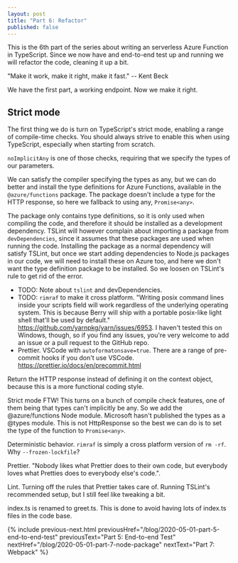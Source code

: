 ```yaml
---
layout: post
title: "Part 6: Refactor"
published: false
---
```


This is the 6th part of the series about writing an serverless Azure Function in TypeScript. Since we now have and end-to-end test up and running we will refactor the code, cleaning it up a bit.

"Make it work, make it right, make it fast."
-- Kent Beck

We have the first part, a working endpoint. Now we make it right.

## Strict mode

The first thing we do is turn on TypeScript's strict mode, enabling a range of compile-time checks. You should always strive to enable this when using TypeScript, especially when starting from scratch.

`noImplicitAny` is one of those checks, requiring that we specify the types of our parameters.

We can satisfy the compiler specifying the types as any, but we can do better and install the type definitions for Azure Functions, available in the `@azure/functions` package. The package doesn't include a type for the HTTP response, so here we fallback to using any, `Promise<any>`.

The package only contains type definitions, so it is only used when compiling the code, and therefore it should be installed as a development dependency. TSLint will however complain about importing a package from `devDependencies`, since it assumes that these packages are used when running the code. Installing the package as a normal dependency will satisfy TSLint, but once we start adding dependencies to Node.js packages in our code, we will need to install these on Azure too, and here we don't want the type definition package to be installed. So we loosen on TSLint's rule to get rid of the error.

- TODO: Note about `tslint` and devDependencies.
- TODO: `rimraf` to make it cross platform. "Writing posix command lines inside your scripts field will work regardless of the underlying operating system. This is because Berry will ship with a portable posix-like light shell that'll be used by default." <https://github.com/yarnpkg/yarn/issues/6953>. I haven't tested this on Windows, though, so if you find any issues, you're very welcome to add an issue or a pull request to the GitHub repo.
- Prettier. VSCode with `autoformatonsave=true`. There are a range of pre-commit hooks if you don't use VSCode. <https://prettier.io/docs/en/precommit.html>

Return the HTTP response instead of defining it on the context object, because this is a more functional coding style.

Strict mode FTW! This turns on a bunch of compile check features, one of them being that types can't implicitly be any. So we add the @azure/functions Node module. Microsoft hasn't published the types as a @types module. This is not HttpResponse so the best we can do is to set the type of the function to `Promise<any>`.

Deterministic behavior. `rimraf` is simply a cross platform version of `rm -rf`. Why `--frozen-lockfile`?

Prettier. "Nobody likes what Prettier does to their own code, but everybody loves what Pretties does to everybody else's code.".

Lint. Turning off the rules that Prettier takes care of. Running TSLint's recommended setup, but I still feel like tweaking a bit.

index.ts is renamed to greet.ts. This is done to avoid having lots of index.ts files in the code base.

{% include previous-next.html
  previousHref="/blog/2020-05-01-part-5-end-to-end-test"
  previousText="Part 5: End-to-end Test"
  nextHref="/blog/2020-05-01-part-7-node-package"
  nextText="Part 7: Webpack"
%}
